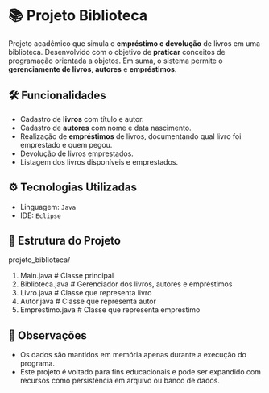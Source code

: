 # 📚 Projeto Biblioteca

Projeto acadêmico que simula o **empréstimo e devolução** de livros em uma biblioteca. Desenvolvido com o objetivo de **praticar** conceitos de programação orientada a objetos.
Em suma, o sistema permite o **gerenciamente de livros**, **autores** e **empréstimos**.

## 🛠️ Funcionalidades

- Cadastro de **livros** com título e autor.
- Cadastro de **autores** com nome e data nascimento.
- Realização de **empréstimos** de livros, documentando qual livro foi emprestado e quem pegou.
- Devolução de livros emprestados.
- Listagem dos livros disponíveis e emprestados.

## ⚙ Tecnologias Utilizadas

- Linguagem: `Java`
- IDE: `Eclipse`

## 📁 Estrutura do Projeto

projeto_biblioteca/
1. Main.java # Classe principal
2. Biblioteca.java # Gerenciador dos livros, autores e empréstimos
3. Livro.java # Classe que representa livro
4. Autor.java # Classe que representa autor
5. Emprestimo.java # Classe que representa empréstimo

## 📌 Observações

- Os dados são mantidos em memória apenas durante a execução do programa.
- Este projeto é voltado para fins educacionais e pode ser expandido com recursos como persistência em arquivo ou banco de dados.
